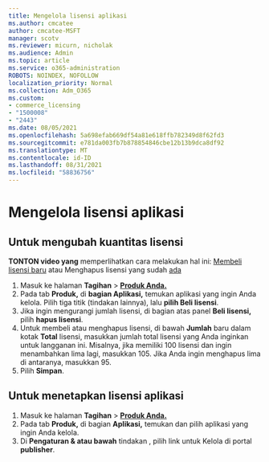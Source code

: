 ```yaml
---
title: Mengelola lisensi aplikasi
ms.author: cmcatee
author: cmcatee-MSFT
manager: scotv
ms.reviewer: micurn, nicholak
ms.audience: Admin
ms.topic: article
ms.service: o365-administration
ROBOTS: NOINDEX, NOFOLLOW
localization_priority: Normal
ms.collection: Adm_O365
ms.custom:
- commerce_licensing
- "1500008"
- "2443"
ms.date: 08/05/2021
ms.openlocfilehash: 5a698efab669df54a81e618ffb782349d8f62fd3
ms.sourcegitcommit: e781da003fb7b878854846cbe12b13b9dca8df92
ms.translationtype: MT
ms.contentlocale: id-ID
ms.lasthandoff: 08/31/2021
ms.locfileid: "58836756"
---
```

# <a name="manage-app-licenses"></a>Mengelola lisensi aplikasi

## <a name="to-change-license-quantity"></a>Untuk mengubah kuantitas lisensi

**TONTON video yang** memperlihatkan cara melakukan hal ini: [Membeli lisensi baru](https://go.microsoft.com/fwlink/p/?linkid=2154857) atau Menghapus lisensi yang sudah [ada](https://go.microsoft.com/fwlink/p/?linkid=2154938)

1. Masuk ke halaman **Tagihan**  >  **[Produk Anda.](https://go.microsoft.com/fwlink/p/?linkid=842054)**
2. Pada tab **Produk,** di **bagian Aplikasi,** temukan aplikasi yang ingin Anda kelola. Pilih tiga titik (tindakan lainnya), lalu **pilih Beli lisensi**.
3. Jika ingin mengurangi jumlah lisensi, di bagian atas panel **Beli lisensi,** pilih **hapus lisensi**.
4. Untuk membeli atau menghapus lisensi, di bawah **Jumlah** baru dalam kotak **Total** lisensi, masukkan jumlah total lisensi yang Anda inginkan untuk langganan ini. Misalnya, jika memiliki 100 lisensi dan ingin menambahkan lima lagi, masukkan 105. Jika Anda ingin menghapus lima di antaranya, masukkan 95.
5. Pilih **Simpan**.

## <a name="to-assign-app-licenses"></a>Untuk menetapkan lisensi aplikasi

1. Masuk ke halaman **Tagihan**  >  **[Produk Anda.](https://go.microsoft.com/fwlink/p/?linkid=842054)**
2. Pada tab **Produk,** di bagian **Aplikasi,** temukan dan pilih aplikasi yang ingin Anda kelola.
3. Di **Pengaturan & atau bawah** tindakan , pilih link untuk Kelola di portal **publisher**.